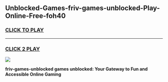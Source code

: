 
## Unblocked-Games-friv-games-unblocked-Play-Online-Free-foh40
<h3>
<a href="https://premium76.site?title=friv-games-unblocked&ref=26A">CLICK TO PLAY</a></h3>
<hr>

<h3>
<a href="https://premium76.site?title=friv-games-unblocked&ref=26A">CLICK 2 PLAY</a>
  
</h3>

<a href="https://premium76.site?title=friv-games-unblocked&ref=26A"><img src="https://clearcache.store/games.png"></a>


**friv-games-unblocked games unblocked: Your Gateway to Fun and Accessible Online Gaming**
